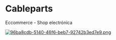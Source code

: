 # Cableparts
 Eccommerce - Shop electrónica
 
[![96ba8cdb-5140-46f6-beb7-92742b3ed7e9.png](https://i.postimg.cc/NfSpCmSc/96ba8cdb-5140-46f6-beb7-92742b3ed7e9.png)](https://postimg.cc/vc7rcgGq)
